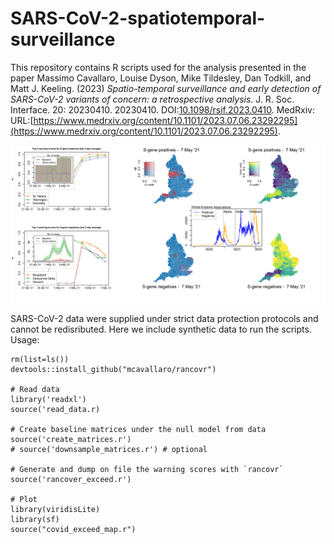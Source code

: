 # SARS-CoV-2-spatiotemporal-surveillance

This repository contains R scripts used for the analysis presented in the paper
Massimo Cavallaro, Louise Dyson, Mike Tildesley, Dan Todkill, and Matt J. Keeling. (2023) *Spatio-temporal surveillance and early detection of SARS-CoV-2 variants of concern: a retrospective analysis*. J. R. Soc. Interface. 20: 20230410. 20230410. DOI:[10.1098/rsif.2023.0410](https://doi.org/10.1098/rsif.2023.0410). MedRxiv: URL:[https://www.medrxiv.org/content/10.1101/2023.07.06.23292295](https://www.medrxiv.org/content/10.1101/2023.07.06.23292295).


![](./Movie/Positive_and_negatives_244.png)


SARS-CoV-2 data were supplied under strict data protection protocols and cannot be redisributed. Here we include synthetic data to run the scripts. Usage:
```{r}
rm(list=ls())
devtools::install_github("mcavallaro/rancovr")

# Read data
library('readxl')
source('read_data.r)

# Create baseline matrices under the null model from data
source('create_matrices.r')
# source('downsample_matrices.r') # optional

# Generate and dump on file the warning scores with `rancovr`
source('rancover_exceed.r')

# Plot
library(viridisLite)
library(sf)
source("covid_exceed_map.r")
```


